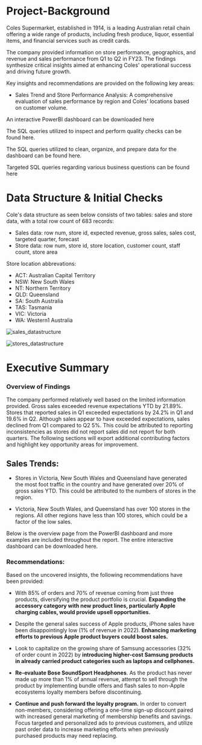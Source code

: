 # Project-Background
Coles Supermarket, established in 1914, is a leading Australian retail chain offering a wide range of products, including fresh produce, liquor, essential items, and financial services such as credit cards.

The company provided information on store performance, geographics, and revenue and sales performance from Q1 to Q2 in FY23. The findings synthesize critical insights aimed at enhancing Coles' operational success and driving future growth.

Key insights and recommendations are provided on the following key areas:

  - Sales Trend and Store Performance Analysis: A comprehensive evaluation of sales performance by region and Coles' locations based on customer volume.

An interactive PowerBI dashboard can be downloaded here

The SQL queries utilized to inspect and perform quality checks can be found here.

The SQL queries utilized to clean, organize, and prepare data for the dashboard can be found here.

Targeted SQL queries regarding various business questions can be found here

# Data Structure & Initial Checks
Cole's data structure as seen below consists of two tables: sales and store data, with a total row count of 683 records: 

  - Sales data: row num, store id, expected revenue, gross sales, sales cost, targeted quarter, forecast
  - Store data: row num, store id, store location, customer count, staff count, store area

Store location abbrevations:
- ACT: Australian Capital Territory
- NSW: New South Wales
- NT: Northern Territory
- QLD: Queensland
- SA: South Australia
- TAS: Tasmania
- VIC: Victoria
- WA: Western1 Australia
    
![sales_datastructure](https://github.com/user-attachments/assets/290af041-e441-4736-8d4e-3d2b46d9603b)

![stores_datastructure](https://github.com/user-attachments/assets/eccf1cab-b227-4177-b602-1712bb8ef26c)

# Executive Summary

###  Overview of Findings

The company performed relatively well based on the limited information provided. Gross sales exceeded revenue expectations YTD by 21.89%. Stores that reported sales in Q1 exceeded expectations by 24.2% in Q1 and 19.6% in Q2. Although sales appear to have exceeded expectations, sales declined from Q1 compared to Q2 5%. This could be attributed to reporting inconsistencies as stores did not report sales did not report for both quarters. The following sections will export additional contributing factors and highlight key opportunity areas for improvement.

## Sales Trends:

- Stores in Victoria, New South Wales and Queensland have generated the most foot traffic in the country and have generated over 20% of gross sales YTD. This could be attributed to the numbers of stores in the region.

- Victoria, New South Wales, and Queensland has over 100 stores in the regions. All other regions have less than 100 stores, which could be a factor of the low sales.

Below is the overview page from the PowerBI dashboard and more examples are included throughout the report. The entire interactive dashboard can be downloaded here.



### Recommendations:

Based on the uncovered insights, the following recommendations have been provided:

- With 85% of orders and 70% of revenue coming from just three products, diversifying the product portfolio is crucial. **Expanding the accessory category with new product lines, particularly Apple charging cables, would provide upsell opportunities.**

- Despite the general sales success of Apple products, iPhone sales have been disappointingly low (1% of revenue in 2022). **Enhancing marketing efforts to previous Apple product buyers could boost sales.**

- Look to capitalize on the growing share of Samsung accessories (32% of order count in 2022) by **introducing higher-cost Samsung products in already carried product categories such as laptops and cellphones.**

- **Re-evaluate Bose SoundSport Headphones**. As the product has never made up more than 1% of annual revenue, attempt to sell through the product by implementing bundle offers and flash sales to non-Apple ecosystems loyalty members before discontinuing.

- **Continue and push forward the loyalty program.** In order to convert non-members, considering offering a one-time sign-up discount paired with increased general marketing of membership benefits and savings. Focus targeted and personalized ads to previous customers, and utilize past order data to increase marketing efforts when previously purchased products may need replacing.



